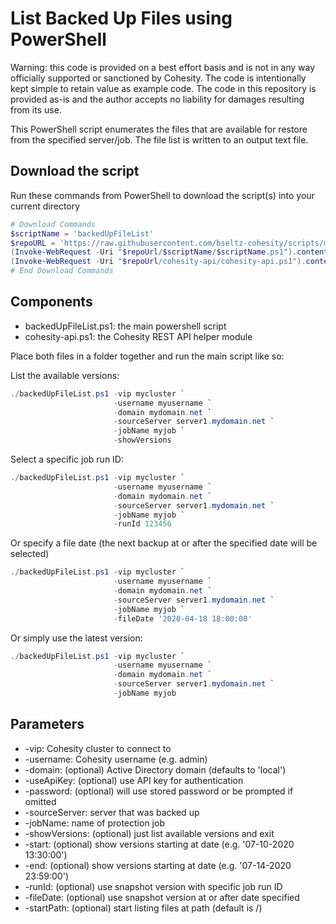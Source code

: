# List Backed Up Files using PowerShell

Warning: this code is provided on a best effort basis and is not in any way officially supported or sanctioned by Cohesity. The code is intentionally kept simple to retain value as example code. The code in this repository is provided as-is and the author accepts no liability for damages resulting from its use.

This PowerShell script enumerates the files that are available for restore from the specified server/job. The file list is written to an output text file.

## Download the script

Run these commands from PowerShell to download the script(s) into your current directory

```powershell
# Download Commands
$scriptName = 'backedUpFileList'
$repoURL = 'https://raw.githubusercontent.com/bseltz-cohesity/scripts/master/powershell'
(Invoke-WebRequest -Uri "$repoUrl/$scriptName/$scriptName.ps1").content | Out-File "$scriptName.ps1"; (Get-Content "$scriptName.ps1") | Set-Content "$scriptName.ps1"
(Invoke-WebRequest -Uri "$repoUrl/cohesity-api/cohesity-api.ps1").content | Out-File cohesity-api.ps1; (Get-Content cohesity-api.ps1) | Set-Content cohesity-api.ps1
# End Download Commands
```

## Components

* backedUpFileList.ps1: the main powershell script
* cohesity-api.ps1: the Cohesity REST API helper module

Place both files in a folder together and run the main script like so:

List the available versions:

```powershell
./backedUpFileList.ps1 -vip mycluster `
                       -username myusername `
                       -domain mydomain.net `
                       -sourceServer server1.mydomain.net `
                       -jobName myjob `
                       -showVersions
```

Select a specific job run ID:

```powershell
./backedUpFileList.ps1 -vip mycluster `
                       -username myusername `
                       -domain mydomain.net `
                       -sourceServer server1.mydomain.net `
                       -jobName myjob `
                       -runId 123456
```

Or specify a file date (the next backup at or after the specified date will be selected)

```powershell
./backedUpFileList.ps1 -vip mycluster `
                       -username myusername `
                       -domain mydomain.net `
                       -sourceServer server1.mydomain.net `
                       -jobName myjob `
                       -fileDate '2020-04-18 18:00:00'
```

Or simply use the latest version:

```powershell
./backedUpFileList.ps1 -vip mycluster `
                       -username myusername `
                       -domain mydomain.net `
                       -sourceServer server1.mydomain.net `
                       -jobName myjob
```

## Parameters

* -vip: Cohesity cluster to connect to
* -username: Cohesity username (e.g. admin)
* -domain: (optional) Active Directory domain (defaults to 'local')
* -useApiKey: (optional) use API key for authentication
* -password: (optional) will use stored password or be prompted if omitted
* -sourceServer: server that was backed up
* -jobName: name of protection job
* -showVersions: (optional) just list available versions and exit
* -start: (optional) show versions starting at date (e.g. '07-10-2020 13:30:00')
* -end: (optional) show versions starting at date (e.g. '07-14-2020 23:59:00')
* -runId: (optional) use snapshot version with specific job run ID
* -fileDate: (optional) use snapshot version at or after date specified
* -startPath: (optional) start listing files at path (default is /)
